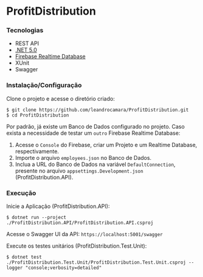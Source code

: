 # ProfitDistribution

### Tecnologias
* REST API
* [.NET 5.0](https://dotnet.microsoft.com/download/dotnet/5.0)
* [Firebase Realtime Database](https://firebase.google.com/products/realtime-database)
* XUnit
* Swagger


### Instalação/Configuração

Clone o projeto e acesse o diretório criado:
    
    $ git clone https://github.com/leandrocamara/ProfitDistribution.git
    $ cd ProfitDistribution

Por padrão, já existe um Banco de Dados configurado no projeto. Caso exista a necessidade de testar um `outro` Firebase Realtime Database:
1) Acesse o `Console` do Firebase, criar um Projeto e um Realtime Database, respectivamente.
2) Importe o arquivo `employees.json` no Banco de Dados.
3) Inclua a URL do Banco de Dados na variável `DefaultConnection`, presente no arquivo `appsettings.Development.json` (ProfitDistribution.API).

### Execução

Inicie a Aplicação (ProfitDistribution.API):

    $ dotnet run --project ./ProfitDistribution.API/ProfitDistribution.API.csproj

Acesse o Swagger UI da API: `https://localhost:5001/swagger`

Execute os testes unitários (ProfitDistribution.Test.Unit):

    $ dotnet test ./ProfitDistribution.Test.Unit/ProfitDistribution.Test.Unit.csproj --logger "console;verbosity=detailed"
